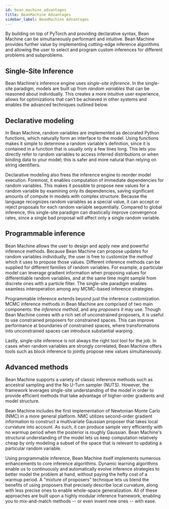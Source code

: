 ```yaml
---
id: bean_machine_advantages
title: BeanMachine Advantages
sidebar_label: BeanMachine Advantages
---
```


<!-- @import "../header.md" -->

By building on top of PyTorch and providing declarative syntax, Bean Machine can be simultaneously performant and intuitive. Bean Machine provides further value by implementing cutting-edge inference algorithms and allowing the user to select and program custom inferences for different problems and subproblems.

## Single-Site Inference

<!-- ### Single-site inference -->

Bean Machine's inference engine uses _single-site inference_. In the single-site paradigm, models are built up from _random variables_ that can be reasoned about individually. This creates a more intuitive user experience, allows for optimizations that can't be achieved in other systems and enables the advanced techniques outlined below.

## Declarative modeling

<!-- Usability improvements -->
In Bean Machine, random variables are implemented as decorated Python functions, which naturally form an interface to the model. Using functions makes it simple to determine a random variable's definition, since it is contained in a function that is usually only a few lines long. This lets you directly refer to random variables to access inferred distributions or when binding data to your model; this is safer and more natural than relying on string identifiers.

<!-- Efficiency improvements -->
Declarative modeling also frees the inference engine to reorder model execution. Foremost, it enables computation of immediate dependencies for random variables. This makes it possible to propose new values for a random variable by examining only its dependencies, saving significant amounts of compute in models with complex structure. Because the language recognizes random variables as a special value, it can accept or reject proposals for each random variable sequentially. Compared to global inference, this single-site paradigm can drastically improve convergence rates, since a single bad proposal will affect only a single random variable.

## Programmable inference

<!-- Compositional inference -->
Bean Machine allows the user to design and apply new and powerful inference methods. Because Bean Machine can propose updates for random variables individually, the user is free to customize the _method_ which it uses to propose those values. Different inference methods can be supplied for different families of random variables. For example, a particular model can leverage gradient information when proposing values for differentiable random variables, and at the same time might sample from discrete ones with a particle filter. The single-site paradigm enables seamless interoperation among any MCMC-based inference strategies.

<!-- Custom proposers -->
Programmable inference extends beyond just the inference customization. MCMC inference methods in Bean Machine are comprised of two main components: the _inference method_, and any _proposers_ it may use. Though Bean Machine comes with a rich set of unconstrained proposers,  it is useful to use constrained proposers for constrained spaces. This can improve performance at boundaries of constrained spaces, where transformations into unconstrained spaces can introduce substantial warping.

<!-- Block inference -->
Lastly, single-site inference is not always the right tool tool for the job. In cases when random variables are strongly correlated, Bean Machine offers tools such as block inference to jointly propose new values simultaneously.

## Advanced methods

Bean Machine supports a variety of classic inference methods such as ancestral sampling and the No U-Turn sampler (NUTS). However, the framework leverages single-site understanding of the model in order to provide efficient methods that take advantage of higher-order gradients and model structure.

Bean Machine includes the first implementation of Newtonian Monte Carlo (NMC) in a more general platform. NMC utilizes second-order gradient information to construct a multivariate Gaussian proposer that takes local curvature into account. As such, it can produce sample very efficiently with no warmup period when the posterior is roughly Gaussian. Bean Machine's structural understanding of the model lets us keep computation relatively cheap by only modeling a subset of the space that is relevant to updating a particular random variable.

Using programmable inference, Bean Machine itself implements numerous enhancements to core inference algorithms. Dynamic learning algorithms enable us to continuously and automatically evolve inference strategies to better model the problem at hand, without paying the hefty cost of a warmup period. A "mixture of proposers" technique lets us blend the benefits of using proposers that precisely describe local curvature, along with less precise ones to enable whole-space generalization. All of these approaches are built upon a highly modular inference framework, enabling you to mix-and-match methods -- or even invent new ones -- with ease.

<!-- ### PyTorch features

Autodiff
GPU support -->
